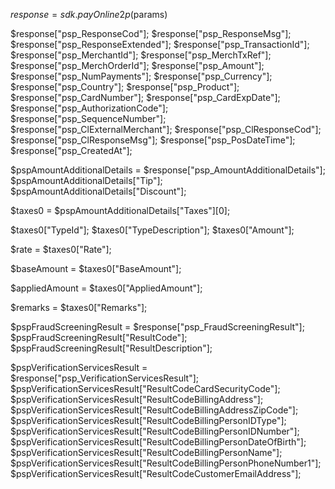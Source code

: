 $response = sdk.payOnline2p($params)

$response["psp_ResponseCod"];
$response["psp_ResponseMsg"];
$response["psp_ResponseExtended"];
$response["psp_TransactionId"];
$response["psp_MerchantId"];
$response["psp_MerchTxRef"];
$response["psp_MerchOrderId"];
$response["psp_Amount"];
$response["psp_NumPayments"];
$response["psp_Currency"];
$response["psp_Country"];
$response["psp_Product"];
$response["psp_CardNumber"];
$response["psp_CardExpDate"];
$response["psp_AuthorizationCode"];
$response["psp_SequenceNumber"];
$response["psp_ClExternalMerchant"];
$response["psp_ClResponseCod"];
$response["psp_ClResponseMsg"];
$response["psp_PosDateTime"];
$response["psp_CreatedAt"];

$pspAmountAdditionalDetails = $response["psp_AmountAdditionalDetails"];
$pspAmountAdditionalDetails["Tip"];
$pspAmountAdditionalDetails["Discount"];

$taxes0 = $pspAmountAdditionalDetails["Taxes"][0];

$taxes0["TypeId"];
$taxes0["TypeDescription"];
$taxes0["Amount"];

$rate = $taxes0["Rate"];

$baseAmount = $taxes0["BaseAmount"];

$appliedAmount = $taxes0["AppliedAmount"];

$remarks = $taxes0["Remarks"];



$pspFraudScreeningResult = $response["psp_FraudScreeningResult"];
$pspFraudScreeningResult["ResultCode"];
$pspFraudScreeningResult["ResultDescription"];

$pspVerificationServicesResult = $response["psp_VerificationServicesResult"];
$pspVerificationServicesResult["ResultCodeCardSecurityCode"];
$pspVerificationServicesResult["ResultCodeBillingAddress"];
$pspVerificationServicesResult["ResultCodeBillingAddressZipCode"];
$pspVerificationServicesResult["ResultCodeBillingPersonIDType"];
$pspVerificationServicesResult["ResultCodeBillingPersonIDNumber"];
$pspVerificationServicesResult["ResultCodeBillingPersonDateOfBirth"];
$pspVerificationServicesResult["ResultCodeBillingPersonName"];
$pspVerificationServicesResult["ResultCodeBillingPersonPhoneNumber1"];
$pspVerificationServicesResult["ResultCodeCustomerEmailAddress"];

